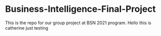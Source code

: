 # Business-Intelligence-Final-Project
This is the repo for our group project at BSN 2021 program.
Hello this is catherine just testing
